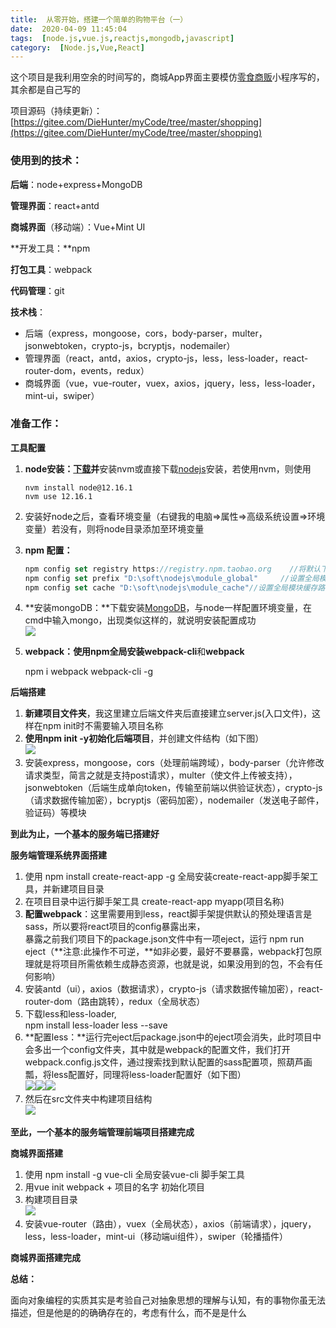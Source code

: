 ```yaml
---
title:  从零开始，搭建一个简单的购物平台（一） 
date:  2020-04-09 11:45:04 
tags:  [node.js,vue.js,reactjs,mongodb,javascript] 
category:  [Node.js,Vue,React] 
---
```

这个项目是我利用空余的时间写的，商城App界面主要模仿[零食商贩](http://www.wxapp-union.com/forum.php?modviewthread&tid5042)小程序写的，其余都是自己写的

项目源码（持续更新）：[https://gitee.com/DieHunter/myCode/tree/master/shopping](https://gitee.com/DieHunter/myCode/tree/master/shopping)

### **使用到的技术：**

**后端**：node+express+MongoDB

**管理界面**：react+antd

**商城界面**（移动端）：Vue+Mint UI

**开发工具：**npm

**打包工具**：webpack

**代码管理**：git

**技术栈**：

* 后端（express，mongoose，cors，body-parser，multer，jsonwebtoken，crypto-js，bcryptjs，nodemailer）
* 管理界面（react，antd，axios，crypto-js，less，less-loader，react-router-dom，events，redux）
* 商城界面（vue，vue-router，vuex，axios，jquery，less，less-loader，mint-ui，swiper）

### 准备工作：

**工具配置**

1. **node安装：[下载](https://github.com/coreybutler/nvm-windows)并**安装nvm或直接下载[nodejs](http://nodejs.cn/download/)安装，若使用nvm，则使用
   ```
   nvm install node@12.16.1
   nvm use 12.16.1
   ```

2. 安装好node之后，查看环境变量（右键我的电脑=>属性=>高级系统设置=>环境变量）若没有，则将node目录添加至环境变量

3. **npm 配置：**

   ```javascript
   npm config set registry https://registry.npm.taobao.org    //将默认下载地址设置为淘宝镜像
   npm config set prefix "D:\soft\nodejs\module_global"     //设置全局模块安装默认路径（后面直接将路径放到环境变量，可以直接使用）
   npm config set cache "D:\soft\nodejs\module_cache"//设置全局模块缓存路径
   ```

4. **安装mongoDB：**下载安装[MongoDB](https://www.mongodb.com/download-center/community)，与node一样配置环境变量，在cmd中输入mongo，出现类似这样的，就说明安装配置成功  
![](https://img-blog.csdnimg.cn/20200409094151118.png?x-oss-processimage/watermark,type_ZmFuZ3poZW5naGVpdGk,shadow_10,text_aHR0cHM6Ly9ibG9nLmNzZG4ubmV0L3RpbWVfX19fXw,size_16,color_FFFFFF,t_70)

5. **webpack：**使用npm全局安装**webpack-cli**和**webpack**

   npm i webpack webpack-cli -g

**后端搭建**

1. **新建项目文件夹**，我这里建立后端文件夹后直接建立server.js(入口文件)，这样在npm init时不需要输入项目名称
2. **使用npm init -y初始化后端项目**，并创建文件结构（如下图）  
![](https://img-blog.csdnimg.cn/20200409101330111.png?x-oss-processimage/watermark,type_ZmFuZ3poZW5naGVpdGk,shadow_10,text_aHR0cHM6Ly9ibG9nLmNzZG4ubmV0L3RpbWVfX19fXw,size_16,color_FFFFFF,t_70)
3. 安装express，mongoose，cors（处理前端跨域），body-parser（允许修改请求类型，简言之就是支持post请求），multer（使文件上传被支持），jsonwebtoken（后端生成单向token，传输至前端以供验证状态），crypto-js（请求数据传输加密），bcryptjs（密码加密），nodemailer（发送电子邮件，验证码）等模块

**到此为止，一个基本的服务端已搭建好**

**服务端管理系统界面搭建**

1. 使用 npm install create-react-app -g 全局安装create-react-app脚手架工具，并新建项目目录
2. 在项目目录中运行脚手架工具 create-react-app myapp(项目名称)
3. **配置webpack**：这里需要用到less，react脚手架提供默认的预处理语言是sass，所以要将react项目的config暴露出来，  
   暴露之前我们项目下的package.json文件中有一项eject，运行 npm run eject（**注意:此操作不可逆，**如非必要，最好不要暴露，webpack打包原理就是将项目所需依赖生成静态资源，也就是说，如果没用到的包，不会有任何影响）
4. 安装antd（ui），axios（数据请求），crypto-js（请求数据传输加密），react-router-dom（路由跳转），redux（全局状态）
5. 下载less和less-loader,  
   npm install less-loader less --save
6. **配置less：**运行完eject后package.json中的eject项会消失，此时项目中会多出一个config文件夹，其中就是webpack的配置文件，我们打开webpack.config.js文件，通过搜索找到默认配置的sass配置项，照葫芦画瓢，将less配置好，同理将less-loader配置好（如下图）  
![](https://img-blog.csdnimg.cn/20200409111154452.png?x-oss-processimage/watermark,type_ZmFuZ3poZW5naGVpdGk,shadow_10,text_aHR0cHM6Ly9ibG9nLmNzZG4ubmV0L3RpbWVfX19fXw,size_16,color_FFFFFF,t_70)![](https://img-blog.csdnimg.cn/20200409111255389.png?x-oss-processimage/watermark,type_ZmFuZ3poZW5naGVpdGk,shadow_10,text_aHR0cHM6Ly9ibG9nLmNzZG4ubmV0L3RpbWVfX19fXw,size_16,color_FFFFFF,t_70)![](https://img-blog.csdnimg.cn/20200409111401701.png?x-oss-processimage/watermark,type_ZmFuZ3poZW5naGVpdGk,shadow_10,text_aHR0cHM6Ly9ibG9nLmNzZG4ubmV0L3RpbWVfX19fXw,size_16,color_FFFFFF,t_70)
7. 然后在src文件夹中构建项目结构  
![](https://img-blog.csdnimg.cn/20200409111933737.png?x-oss-processimage/watermark,type_ZmFuZ3poZW5naGVpdGk,shadow_10,text_aHR0cHM6Ly9ibG9nLmNzZG4ubmV0L3RpbWVfX19fXw,size_16,color_FFFFFF,t_70)

**至此，一个基本的服务端管理前端项目搭建完成**

**商城界面搭建**

1. 使用 npm install -g vue-cli 全局安装vue-cli 脚手架工具
2. 用vue init webpack + 项目的名字 初始化项目
3. 构建项目目录  
![](https://img-blog.csdnimg.cn/20200409114241221.png?x-oss-processimage/watermark,type_ZmFuZ3poZW5naGVpdGk,shadow_10,text_aHR0cHM6Ly9ibG9nLmNzZG4ubmV0L3RpbWVfX19fXw,size_16,color_FFFFFF,t_70)
4. 安装vue-router（路由），vuex（全局状态），axios（前端请求），jquery，less，less-loader，mint-ui（移动端ui组件），swiper（轮播插件）

**商城界面搭建完成**

**总结：**

面向对象编程的实质其实是考验自己对抽象思想的理解与认知，有的事物你虽无法描述，但是他是的的确确存在的，考虑有什么，而不是是什么